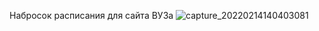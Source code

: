 Набросок расписания для сайта ВУЗа
![capture_20220214140403081](https://user-images.githubusercontent.com/78315545/153815879-b7753376-c72b-40f9-95e8-ae26d7f1f971.png)
